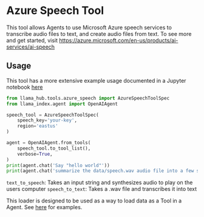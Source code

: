 # Azure Speech Tool

This tool allows Agents to use Microsoft Azure speech services to transcribe audio files to text, and create audio files from text. To see more and get started, visit https://azure.microsoft.com/en-us/products/ai-services/ai-speech

## Usage

This tool has a more extensive example usage documented in a Jupyter notebook [here](https://github.com/emptycrown/llama-hub/tree/main/llama_hub/tools/notebooks/azure_speech.ipynb)

```python
from llama_hub.tools.azure_speech import AzureSpeechToolSpec
from llama_index.agent import OpenAIAgent

speech_tool = AzureSpeechToolSpec(
    speech_key='your-key',
    region='eastus'
)

agent = OpenAIAgent.from_tools(
    speech_tool.to_tool_list(),
    verbose=True,
)
print(agent.chat('Say "hello world"'))
print(agent.chat('summarize the data/speech.wav audio file into a few sentences'))
```

`text_to_speech`: Takes an input string and synthesizes audio to play on the users computer
`speech_to_text`: Takes a .wav file and transcribes it into text

This loader is designed to be used as a way to load data as a Tool in a Agent. See [here](https://github.com/emptycrown/llama-hub/tree/main) for examples.
